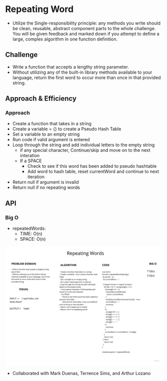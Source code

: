 # Repeating Word
<!-- Short summary or background information -->
- Utilize the Single-responsibility principle: any methods you write should be clean, reusable, abstract component parts to the whole challenge. You will be given feedback and marked down if you attempt to define a large, complex algorithm in one function definition.

## Challenge
<!-- Description of the challenge -->
- Write a function that accepts a lengthy string parameter.
- Without utilizing any of the built-in library methods available to your language, return the first word to occur more than once in that provided string.

## Approach & Efficiency
<!-- What approach did you take? Why? What is the Big O space/time for this approach? -->

### Approach

- Create a function that takes in a string
- Create a variable = {} to create a Pseudo Hash Table
- Set a variable to an empty string
- Run code if valid argument is entered
- Loop through the string and add individual letters to the empty string
  - if any special character, Continue/skip and move on to the next interation
  - If a SPACE
    - Check to see if this word has been added to pseudo hashtable
    - Add word to hash table, reset currentWord and continue to next iteration
- Return null if argument is invalid
- Return null if no repeating words

## API
<!-- Description of each method publicly available to your Linked List -->

### Big O

- repeatedWords:
  - TIME: O(n)
  - SPACE: O(n)

![WHITEBOARD](./Whiteboard.jpg)

- Collaborated with Mark Duenas, Terrence Sims, and Arthur Lozano
